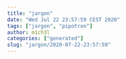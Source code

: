 ```yaml
---
title: "jargon"
date: "Wed Jul 22 23:57:59 CEST 2020"
tags: ["jargon", "pipotron"]
author: m1ch3l
categories: ["generated"]
slug: "jargon/2020-07-22-23:57:59"
---
```



